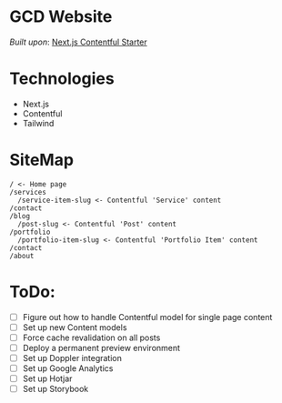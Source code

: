 # GCD Website

_Built upon_: [Next.js Contentful Starter](https://github.com/vercel/next.js/blob/canary/examples/cms-contentful)

# Technologies

- Next.js
- Contentful
- Tailwind

# SiteMap

```
/ <- Home page
/services
  /service-item-slug <- Contentful 'Service' content
/contact
/blog
  /post-slug <- Contentful 'Post' content
/portfolio
  /portfolio-item-slug <- Contentful 'Portfolio Item' content
/contact
/about
```

# ToDo:

- [ ] Figure out how to handle Contentful model for single page content
- [ ] Set up new Content models
- [ ] Force cache revalidation on all posts
- [ ] Deploy a permanent preview environment
- [ ] Set up Doppler integration
- [ ] Set up Google Analytics
- [ ] Set up Hotjar
- [ ] Set up Storybook
